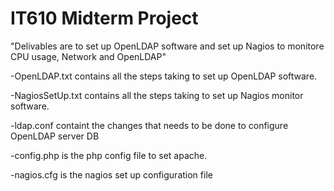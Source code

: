 # IT610 Midterm Project

"Delivables are to set up OpenLDAP software and set up Nagios to monitore CPU usage, Network and OpenLDAP"

-OpenLDAP.txt contains all the steps taking to set up OpenLDAP software.

-NagiosSetUp.txt contains all the steps taking to set up Nagios monitor software. 

-ldap.conf containt the changes that needs to be done to configure OpenLDAP server DB

-config.php is the php config file to set apache. 

-nagios.cfg is the nagios set up configuration file
